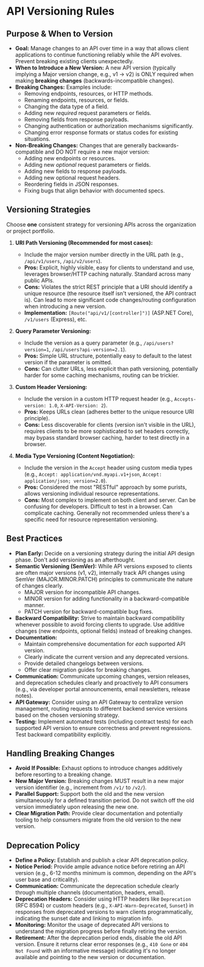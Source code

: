 # API Versioning Rules

## Purpose & When to Version

* **Goal:** Manage changes to an API over time in a way that allows client applications to continue functioning reliably while the API evolves. Prevent breaking existing clients unexpectedly.
* **When to Introduce a New Version:** A new API version (typically implying a Major version change, e.g., v1 -> v2) is ONLY required when making **breaking changes** (backwards-incompatible changes).
* **Breaking Changes:** Examples include:
    * Removing endpoints, resources, or HTTP methods.
    * Renaming endpoints, resources, or fields.
    * Changing the data type of a field.
    * Adding new *required* request parameters or fields.
    * Removing fields from response payloads.
    * Changing authentication or authorization mechanisms significantly.
    * Changing error response formats or status codes for existing situations.
* **Non-Breaking Changes:** Changes that are generally backwards-compatible and DO NOT require a new major version:
    * Adding new endpoints or resources.
    * Adding new *optional* request parameters or fields.
    * Adding new fields to response payloads.
    * Adding new optional request headers.
    * Reordering fields in JSON responses.
    * Fixing bugs that align behavior with documented specs.

## Versioning Strategies

Choose **one** consistent strategy for versioning APIs across the organization or project portfolio.

1.  **URI Path Versioning (Recommended for most cases):**
    * Include the major version number directly in the URL path (e.g., `/api/v1/users`, `/api/v2/users`).
    * **Pros:** Explicit, highly visible, easy for clients to understand and use, leverages browser/HTTP caching naturally. Standard across many public APIs.
    * **Cons:** Violates the strict REST principle that a URI should identify a unique resource (the resource itself isn't versioned, the API contract is). Can lead to more significant code changes/routing configuration when introducing a new version.
    * **Implementation:** `[Route("api/v1/[controller]")]` (ASP.NET Core), `/v1/users` (Express), etc.

2.  **Query Parameter Versioning:**
    * Include the version as a query parameter (e.g., `/api/users?version=1`, `/api/users?api-version=2.1`).
    * **Pros:** Simple URL structure, potentially easy to default to the latest version if the parameter is omitted.
    * **Cons:** Can clutter URLs, less explicit than path versioning, potentially harder for some caching mechanisms, routing can be trickier.

3.  **Custom Header Versioning:**
    * Include the version in a custom HTTP request header (e.g., `Accepts-version: 1.0`, `X-API-Version: 2`).
    * **Pros:** Keeps URLs clean (adheres better to the unique resource URI principle).
    * **Cons:** Less discoverable for clients (version isn't visible in the URL), requires clients to be more sophisticated to set headers correctly, may bypass standard browser caching, harder to test directly in a browser.

4.  **Media Type Versioning (Content Negotiation):**
    * Include the version in the `Accept` header using custom media types (e.g., `Accept: application/vnd.myapi.v1+json`, `Accept: application/json; version=2.0`).
    * **Pros:** Considered the most "RESTful" approach by some purists, allows versioning individual resource representations.
    * **Cons:** Most complex to implement on both client and server. Can be confusing for developers. Difficult to test in a browser. Can complicate caching. Generally not recommended unless there's a specific need for resource representation versioning.

## Best Practices

* **Plan Early:** Decide on a versioning strategy during the initial API design phase. Don't add versioning as an afterthought.
* **Semantic Versioning (SemVer):** While API versions exposed to clients are often major versions (v1, v2), internally track API changes using SemVer (MAJOR.MINOR.PATCH) principles to communicate the nature of changes clearly.
    * MAJOR version for incompatible API changes.
    * MINOR version for adding functionality in a backward-compatible manner.
    * PATCH version for backward-compatible bug fixes.
* **Backward Compatibility:** Strive to maintain backward compatibility whenever possible to avoid forcing clients to upgrade. Use additive changes (new endpoints, optional fields) instead of breaking changes.
* **Documentation:**
    * Maintain comprehensive documentation for *each* supported API version.
    * Clearly indicate the current version and any deprecated versions.
    * Provide detailed changelogs between versions.
    * Offer clear migration guides for breaking changes.
* **Communication:** Communicate upcoming changes, version releases, and deprecation schedules clearly and proactively to API consumers (e.g., via developer portal announcements, email newsletters, release notes).
* **API Gateway:** Consider using an API Gateway to centralize version management, routing requests to different backend service versions based on the chosen versioning strategy.
* **Testing:** Implement automated tests (including contract tests) for each supported API version to ensure correctness and prevent regressions. Test backward compatibility explicitly.

## Handling Breaking Changes

* **Avoid If Possible:** Exhaust options to introduce changes additively before resorting to a breaking change.
* **New Major Version:** Breaking changes MUST result in a new major version identifier (e.g., increment from `/v1/` to `/v2/`).
* **Parallel Support:** Support both the old and the new version simultaneously for a defined transition period. Do not switch off the old version immediately upon releasing the new one.
* **Clear Migration Path:** Provide clear documentation and potentially tooling to help consumers migrate from the old version to the new version.

## Deprecation Policy

* **Define a Policy:** Establish and publish a clear API deprecation policy.
* **Notice Period:** Provide ample advance notice before retiring an API version (e.g., 6-12 months minimum is common, depending on the API's user base and criticality).
* **Communication:** Communicate the deprecation schedule clearly through multiple channels (documentation, headers, email).
* **Deprecation Headers:** Consider using HTTP headers like `Deprecation` (RFC 8594) or custom headers (e.g., `X-API-Warn-Deprecated`, `Sunset`) in responses from deprecated versions to warn clients programmatically, indicating the sunset date and linking to migration info.
* **Monitoring:** Monitor the usage of deprecated API versions to understand the migration progress before finally retiring the version.
* **Retirement:** After the deprecation period ends, disable the old API version. Ensure it returns clear error responses (e.g., `410 Gone` or `404 Not Found` with an informative message) indicating it's no longer available and pointing to the new version or documentation.
